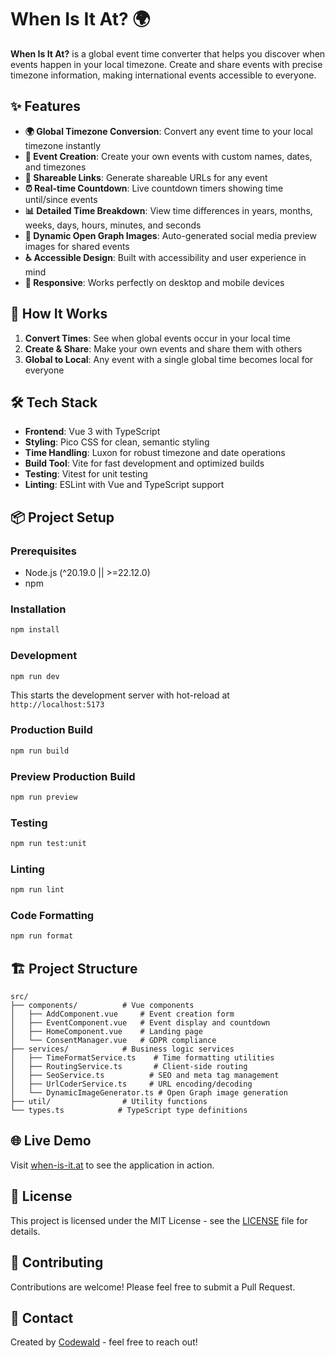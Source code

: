 # When Is It At? 🌍

**When Is It At?** is a global event time converter that helps you discover when events happen in your local timezone. Create and share events with precise timezone information, making international events accessible to everyone.

## ✨ Features

- **🌍 Global Timezone Conversion**: Convert any event time to your local timezone instantly
- **📅 Event Creation**: Create your own events with custom names, dates, and timezones
- **🔗 Shareable Links**: Generate shareable URLs for any event
- **⏰ Real-time Countdown**: Live countdown timers showing time until/since events
- **📊 Detailed Time Breakdown**: View time differences in years, months, weeks, days, hours, minutes, and seconds
- **🎨 Dynamic Open Graph Images**: Auto-generated social media preview images for shared events
- **♿ Accessible Design**: Built with accessibility and user experience in mind
- **📱 Responsive**: Works perfectly on desktop and mobile devices

## 🚀 How It Works

1. **Convert Times**: See when global events occur in your local time
2. **Create & Share**: Make your own events and share them with others
3. **Global to Local**: Any event with a single global time becomes local for everyone

## 🛠️ Tech Stack

- **Frontend**: Vue 3 with TypeScript
- **Styling**: Pico CSS for clean, semantic styling
- **Time Handling**: Luxon for robust timezone and date operations
- **Build Tool**: Vite for fast development and optimized builds
- **Testing**: Vitest for unit testing
- **Linting**: ESLint with Vue and TypeScript support

## 📦 Project Setup

### Prerequisites

- Node.js (^20.19.0 || >=22.12.0)
- npm

### Installation

```sh
npm install
```

### Development

```sh
npm run dev
```

This starts the development server with hot-reload at `http://localhost:5173`

### Production Build

```sh
npm run build
```

### Preview Production Build

```sh
npm run preview
```

### Testing

```sh
npm run test:unit
```

### Linting

```sh
npm run lint
```

### Code Formatting

```sh
npm run format
```

## 🏗️ Project Structure

```
src/
├── components/          # Vue components
│   ├── AddComponent.vue     # Event creation form
│   ├── EventComponent.vue   # Event display and countdown
│   ├── HomeComponent.vue    # Landing page
│   └── ConsentManager.vue   # GDPR compliance
├── services/            # Business logic services
│   ├── TimeFormatService.ts    # Time formatting utilities
│   ├── RoutingService.ts       # Client-side routing
│   ├── SeoService.ts          # SEO and meta tag management
│   ├── UrlCoderService.ts     # URL encoding/decoding
│   └── DynamicImageGenerator.ts # Open Graph image generation
├── util/                # Utility functions
└── types.ts            # TypeScript type definitions
```

## 🌐 Live Demo

Visit [when-is-it.at](https://when-is-it.at) to see the application in action.

## 📄 License

This project is licensed under the MIT License - see the [LICENSE](LICENSE) file for details.

## 🤝 Contributing

Contributions are welcome! Please feel free to submit a Pull Request.

## 📧 Contact

Created by [Codewald](https://github.com/codewald) - feel free to reach out!

